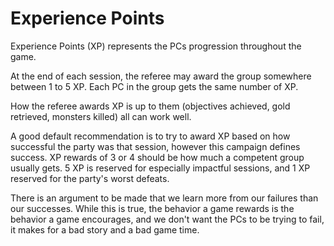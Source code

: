 # Experience Points

Experience Points (XP) represents the PCs progression throughout the game. 

At the end of each session, the referee may award the group somewhere between 1 to 5 XP. Each PC in the group gets the same number of XP.

How the referee awards XP is up to them (objectives achieved, gold retrieved, monsters killed) all can work well.

A good default recommendation is to try to award XP based on how successful the party was that session, however this campaign defines success. XP rewards of 3 or 4 should be how much a competent group usually gets. 5 XP is reserved for especially impactful sessions, and 1 XP reserved for the party's worst defeats.

There is an argument to be made that we learn more from our failures than our successes. While this is true, the behavior a game rewards is the behavior a game encourages, and we don't want the PCs to be trying to fail, it makes for a bad story and a bad game time.